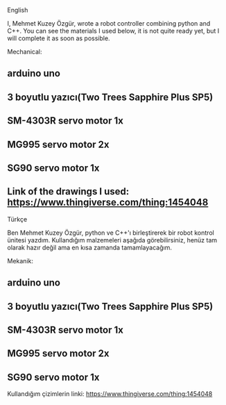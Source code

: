 English


I, Mehmet Kuzey Özgür, wrote a robot controller combining python and C++. 
You can see the materials I used below, 
it is not quite ready yet, but I will complete it as soon as possible.

Mechanical:

arduino uno
------------
3 boyutlu yazıcı(Two Trees Sapphire Plus SP5)
---------------------------------------------
SM-4303R servo motor 1x
------------------------
MG995 servo motor 2x
---------------------
SG90 servo motor 1x
---------------------


Link of the drawings I used:
https://www.thingiverse.com/thing:1454048
-------------------------------------------------------------------------------------------
Türkçe



Ben Mehmet Kuzey Özgür, python ve C++'ı birleştirerek bir robot kontrol ünitesi yazdım. 
Kullandığım malzemeleri aşağıda görebilirsiniz, 
henüz tam olarak hazır değil ama en kısa zamanda tamamlayacağım.

Mekanik:

arduino uno
------------
3 boyutlu yazıcı(Two Trees Sapphire Plus SP5)
---------------------------------------------
SM-4303R servo motor 1x
------------------------
MG995 servo motor 2x
---------------------
SG90 servo motor 1x
---------------------


Kullandığım çizimlerin linki:
https://www.thingiverse.com/thing:1454048
